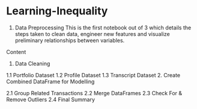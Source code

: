 # Learning-Inequality

01. Data Preprocessing
This is the first notebook out of 3 which details the steps taken to clean data, engineer new features and visualize preliminary relationships between variables.

Content

1. Data Cleaning

1.1 Portfolio Dataset
1.2 Profile Dataset
1.3 Transcript Dataset
2. Create Combined DataFrame for Modelling

2.1 Group Related Transactions
2.2 Merge DataFrames
2.3 Check For & Remove Outliers
2.4 Final Summary
